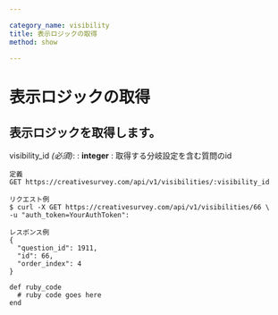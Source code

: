 ```yaml
---

category_name: visibility
title: 表示ロジックの取得
method: show

---
```


# 表示ロジックの取得

## 表示ロジックを取得します。

visibility_id _(必須)_:
: __integer__
: 取得する分岐設定を含む質問のid

~~~
定義
GET https://creativesurvey.com/api/v1/visibilities/:visibility_id

リクエスト例
$ curl -X GET https://creativesurvey.com/api/v1/visibilities/66 \
-u "auth_token=YourAuthToken":

レスポンス例
{
  "question_id": 1911,
  "id": 66,
  "order_index": 4
}

~~~

~~~
def ruby_code
  # ruby code goes here
end
~~~

